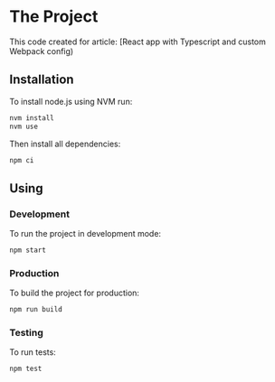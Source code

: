 # The Project

This code created for article: [React app with Typescript and custom Webpack config)

## Installation

To install node.js using NVM run:

```bash
nvm install
nvm use
```

Then install all dependencies:

```bash
npm ci
```

## Using

### Development

To run the project in development mode:

```bash
npm start
```

### Production

To build the project for production:

```bash
npm run build
```

### Testing

To run tests:

```bash
npm test
```
